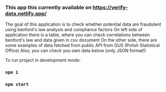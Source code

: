 ### This app this currently available on https://verify-data.netlify.app/

The goal of this application is to check whether potential data are fraudulent using benford's law analysis and compliance factors
On left side of application there is a table, where you can check correlations between benford's law and data given in csv document
On the other side, there are some examples of data fetched from public API from GUS (Polish Statistical Office)
Also, you can check you own data below (only JSON format!)

To run project in development mode:

### `npm i`
### `npm start`
